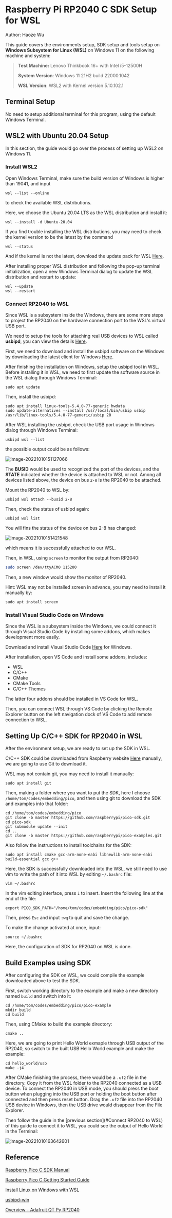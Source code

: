# Raspberry Pi RP2040 C SDK Setup for WSL



Author: Haoze Wu

This guide covers the environments setup, SDK setup and tools setup on **Windows Subsystem for Linux (WSL)** on Windows 11 on the following machine and system:

>**Test Machine:** Lenovo Thinkbook 16+ with Intel i5-12500H
>
>**System Version**: Windows 11 21H2 build 22000.1042
>
>**WSL Version**: WSL2 with Kernel version 5.10.102.1



## Terminal Setup

No need to setup additional terminal for this program, using the default Windows Terminal.



## WSL2 with Ubuntu 20.04 Setup

In this section, the guide would go over the process of setting up WSL2 on Windows 11.

### Install WSL2

Open Windows Terminal, make sure the build version of Windows is higher than 19041, and input

```shell
wsl --list --online
```

to check the available WSL distributions.

Here, we choose the Ubuntu 20.04 LTS as the WSL distribution and install it:

```shell
wsl --install -d Ubuntu-20.04
```

If you find trouble installing the WSL distributions, you may need to check the kernel version to be the latest by the command

```shell
wsl --status
```

And if the kernel is not the latest, download the update pack for WSL [Here](https://wslstorestorage.blob.core.windows.net/wslblob/wsl_update_x64.msi).

After installing proper WSL distribution and following the pop-up terminal initialization, open a new Windows Terminal dialog to  update the WSL distribution and restart to update:

```shell
wsl --update
wsl --restart
```



### Connect RP2040 to WSL

Since WSL is a subsystem inside the Windows, there are some more steps to project the RP2040 on the hardware connection port to the WSL's virtual USB port.

We need to setup the tools for attaching real USB devices to WSL called **usbipd**, you can view the details [Here](https://github.com/dorssel/usbipd-win).

First, we need to download and install the usbipd software on the Windows by downloading the latest client for Windows [Here](https://github.com/dorssel/usbipd-win/releases/latest).

After finishing the installation on Windows, setup the usbipd tool in WSL. Before installing it in WSL, we need to first update the software source in the WSL dialog through Windows Terminal:

```shell
sudo apt update
```

Then, install the usbipd:

```shell
sudo apt install linux-tools-5.4.0-77-generic hwdata
sudo update-alternatives --install /usr/local/bin/usbip usbip /usr/lib/linux-tools/5.4.0-77-generic/usbip 20
```

After WSL installing the usbipd, check the USB port usage in Windows dialog through Windows Terminal:

```shell
usbipd wsl --list
```

the possible output could be as follows:

![image-20221010151127066](assets\image-20221010151127066.png)

The **BUSID** would be used to recognized the port of the devices, and the **STATE** indicated whether the device is attached to WSL or not. Among all devices listed above, the device on bus `2-8` is the RP2040 to be attached.

Mount the RP2040 to WSL by:

```shell
usbipd wsl attach --busid 2-8
```

Then, check the status of usbipd again:

```shell
usbipd wsl list
```

You will fins the status  of the device on bus 2-8 has changed:

![image-20221010151421548](C:\Users\Tom-G\GitHub\ese5190-logs\assets\image-20221010151421548.png)

which means it is successfully attached to our WSL.

Then, in WSL, using `screen` to monitor the output from RP2040:

```bash
sudo screen /dev/ttyACM0 115200
```

Then, a new window would show the monitor of RP2040.

Hint: WSL may not be installed screen in advance, you may need to install it manually by:

```shell
sudo apt install screen
```



### Install Visual Studio Code on Windows

Since the WSL is a subsystem inside the Windows, we could connect it through Visual Studio Code by installing some addons, which makes development more easily.

Download and install Visual Studio Code [Here](https://code.visualstudio.com/download) for Windows. 

After installation, open VS Code and install some addons, includes:

- WSL
- C/C++
- CMake
- CMake Tools
- C/C++ Themes

The latter four addons should be installed in VS Code for WSL.

Then, you can connect WSL through VS Code by clicking the Remote Explorer button on the left navigation dock of VS Code to add remote connection to WSL.

 

## Setting Up C/C++ SDK for RP2040 in WSL

After the environment setup, we are ready to set up the SDK in WSL.

C/C++ SDK could be downloaded from Raspberry website [Here](https://github.com/raspberrypi/pico-sdk) manually, we are going to use Git to download it.

WSL may not contain git, you may need to install it manually:

```shell
sudo apt install git
```

Then, making a folder where you want to put the SDK, here I choose `/home/tom/codes/embedding/pico`, and then using git to download the SDK and examples into that folder:

```shell
cd /home/tom/codes/embedding/pico
git clone -b master https://github.com/raspberrypi/pico-sdk.git
cd pico-sdk
git submodule update --init
cd ..
git clone -b master https://github.com/raspberrypi/pico-examples.git
```

Also follow the instructions to install toolchains for the SDK:

```shell
sudo apt install cmake gcc-arm-none-eabi libnewlib-arm-none-eabi build-essential gcc g++
```

Here, the SDK is successfully downloaded into the WSL, we still need to use vim to write the path of it into WSL by editing `~/.bashrc` file:

```shell
vim ~/.bashrc
```

In the vim editing interface, press `i` to insert. Insert the following line at the end of the file:

```shell
export PICO_SDK_PATH="/home/tom/codes/embedding/pico/pico-sdk"
```

Then, press `Esc` and input `:wq` to quit and save the change.

To make the change activated at once, input:

```shell
source ~/.bashrc
```

Here, the configuration of SDK for RP2040 on WSL is done.



## Build Examples using SDK

After configuring the SDK on WSL, we could compile the example downloaded above to test the SDK.

First, switch working directory to the example and make a new directory named `build` and switch into it:

```shell
cd /home/tom/codes/embedding/pico/pico-example
mkdir build
cd build
```

Then, using CMake to build the example directory:

```
cmake ..
```

Here, we are going to print Hello World exmaple through USB output of the RP2040, so switch to the built USB Hello World example and make the example:

```
cd hello_world/usb
make -j4
```

After CMake finishing the process, there would be a `.uf2` file in the directory. Copy it from the WSL folder to the RP2040 connected as a USB device. To connect the RP2040 in USB mode, you should press the boot button when plugging into the USB port or holding the boot button after connected and then press reset button. Drag the `.uf2` file into the RP2040 USB device in Windows, then the USB drive would disappear from the File Explorer. 

Then follow the guide in the [previous section](#Connect RP2040 to WSL) of this guide to connect it to WSL, you could see the output of Hello World in the Terminal:

![image-20221010163642601](C:\Users\Tom-G\GitHub\ese5190-logs\assets\image-20221010163642601.png)



## Reference

[Raspberry Pico C SDK Manual](https://datasheets.raspberrypi.com/pico/raspberry-pi-pico-c-sdk.pdf)

[Raspberry Pico C Getting Started Guide](https://datasheets.raspberrypi.com/pico/getting-started-with-pico.pdf)

[Install Linux on Windows with WSL](https://learn.microsoft.com/en-us/windows/wsl/install)

[usbipd-win](https://github.com/dorssel/usbipd-win)

[Overview -  Adafruit QT Py RP2040](https://learn.adafruit.com/adafruit-qt-py-2040)

